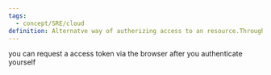 ```yaml
---
tags:
  - concept/SRE/cloud
definition: Alternatve way of autherizing access to an resource.Through an Device code generated on the device
---
```




you can request a access token via the browser after you authenticate yourself

